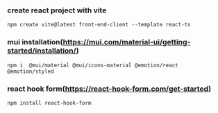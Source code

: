 ### create react project with vite
```
npm create vite@latest front-end-client --template react-ts
```
### mui installation(https://mui.com/material-ui/getting-started/installation/)
```
npm i  @mui/material @mui/icons-material @emotion/react @emotion/styled 
```

### react hook form(https://react-hook-form.com/get-started)
```
npm install react-hook-form
```

### 